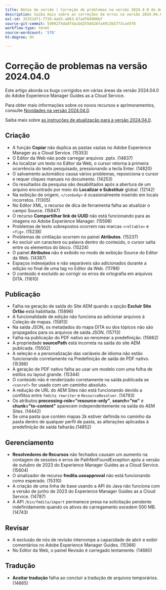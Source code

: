 ```yaml
---
title: Notas de versão | Correção de problemas na versão 2024.4.0 do Adobe Experience Manager Guides
description: Saiba mais sobre as correções de erros na versão 2024.04.0 do Adobe Experience Manager Guides as a Cloud Service.
exl-id: 35351d71-7739-4ad3-a063-67adf64906bf
source-git-commit: 5d99274da8fdacbd255d426fa4913b5773ca45f8
workflow-type: tm+mt
source-wordcount: '578'
ht-degree: 0%

---
```


# Correção de problemas na versão 2024.04.0

Este artigo aborda os bugs corrigidos em várias áreas da versão 2024.04.0 do Adobe Experience Manager Guides as a Cloud Service.

Para obter mais informações sobre os novos recursos e aprimoramentos, consulte [Novidades na versão 2024.04.0](whats-new-2024-04-0.md).

Saiba mais sobre [as instruções de atualização para a versão 2024.04.0](upgrade-instructions-2024-04-0.md).

## Criação  

- A função **Copiar** não duplica as pastas vazias no Adobe Experience Manager as a Cloud Service. (15353)
- O Editor da Web não pode carregar arquivos .pptx. (14837)
- Ao localizar um texto no Editor da Web, o cursor retorna à primeira ocorrência do texto pesquisado, pressionando a tecla Enter. (14820)
- O salvamento automático causa vários problemas, reposiciona o cursor e requer cliques manuais no documento. (14253)
- Os resultados da pesquisa são desabilitados após a abertura de um arquivo encontrado por meio do **Localizar e Substituir** global. (12142)
- Na exibição de origem, `</conbody>` é ocasionalmente inserido em locais incorretos. (11305)
- No Editor XML, o recurso de dica de ferramenta falha ao atualizar o campo Source. (15847)
- O recurso **Compartilhar link de UUID** não está funcionando para as imagens no Adobe Experience Manager. (15598)
- Problemas de texto sobrepostos ocorrem nas marcas `<reltable>` e `<fig>`. (15238)
- Problemas de cintilação ocorrem no painel **Atributos**. (15237)
- Ao excluir um caractere ou palavra dentro do conteúdo, o cursor salta entre os elementos do bloco. (15224)
- O painel **Atributos** não é exibido no modo de exibição Source do Editor da Web. (14387)
- Espaços indesejados e não separáveis são adicionados durante a edição no final de uma tag no Editor da Web. (11786)
- O conteúdo é excluído ao corrigir os erros de ortografia em arquivos DITA. (11610)


## Publicação

- Falha na geração de saída do Site AEM quando a opção **Excluir Site Órfão** está habilitada. (15896)
- A funcionalidade de edição não funciona ao adicionar arquivos à Coleção de mapas. (15813)
- Na saída JSON, os metadados do mapa DITA ou dos tópicos não são propagados para os arquivos de saída JSON. (15713)
- Falha na publicação do PDF nativo ao renomear a predefinição. (15662)
- A propriedade **sourcePath** está incorreta na saída do site AEM publicada. (15502)
- A seleção e a personalização das variáveis de idioma não estão funcionando corretamente na Predefinição de saída de PDF nativo. (15399)
- A geração de PDF nativo falha ao usar um modelo com uma folha de estilos ou layout grande. (15344)
- O conteúdo não é renderizado corretamente na saída publicada se `<conref>` for usado com um caminho absoluto.
- A redução de URL do AEM Sites não está funcionando devido a conflitos entre `fmdita rewriter` e `ResourceResolver`. (14793)
- Os atributos **processing-role=&quot;resource-only&quot;**, **search=&quot;no&quot;** e **chunk=&quot;to-content&quot;** aparecem independentemente na saída do AEM Sites. (14442)
- Se uma pasta que contém mapas 2k estiver definida no caminho da pasta dentro de qualquer perfil de pasta, as alterações aplicadas à predefinição de saída falharão.(14852)

## Gerenciamento

- **Resolvedores de Recursos** não fechados causam um aumento na contagem de sessões e erros de PathNotFoundException após a versão de outubro de 2023 do Experience Manager Guides as a Cloud Service. (15604)
- O sinalizador de recurso **fmdita.useapproval** não está funcionando como esperado. (15310)
- A criação de uma linha de base usando a API do Java não funciona com a versão de junho de 2023 do Experience Manager Guides as a Cloud Service. (14787)
- A API `/bin/fmdita/import` permanece presa na solicitação pendente indefinidamente quando os ativos de carregamento excedem 500 MB. (14743)

## Revisar

- A exclusão de nós de revisão interrompe a capacidade de abrir e exibir comentários no Adobe Experience Manager Guides. (15366)
- No Editor da Web, o painel Revisão é carregado lentamente. (14680)

## Tradução

- **Aceitar tradução** falha ao concluir a tradução de arquivos temporários. (14665)
